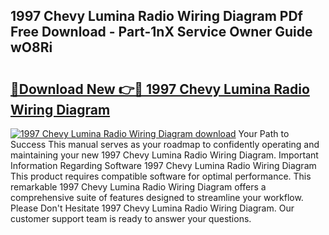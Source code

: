 ## 1997 Chevy Lumina Radio Wiring Diagram PDf Free Download - Part-1nX Service Owner Guide wO8Ri

# <h2><a href="http://dfhcfs.blite.top/?on=1997+Chevy+Lumina+Radio+Wiring+Diagram">🔗Download New 👉🔴 1997 Chevy Lumina Radio Wiring Diagram</a></h2>

[![1997 Chevy Lumina Radio Wiring Diagram download](https://i.imgur.com/lujVjoI.png)](http://dfhcfs.blite.top/?on=1997+Chevy+Lumina+Radio+Wiring+Diagram)
Your Path to Success This manual serves as your roadmap to confidently operating and maintaining your new 1997 Chevy Lumina Radio Wiring Diagram. Important Information Regarding Software 1997 Chevy Lumina Radio Wiring Diagram This product requires compatible software for optimal performance. This remarkable 1997 Chevy Lumina Radio Wiring Diagram offers a comprehensive suite of features designed to streamline your workflow. Please Don't Hesitate 1997 Chevy Lumina Radio Wiring Diagram. Our customer support team is ready to answer your questions.

